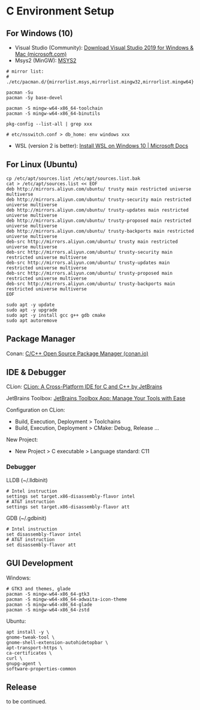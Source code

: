 # C Environment Setup

## For Windows (10)

-   Visual Studio (Community): [Download Visual Studio 2019 for Windows & Mac (microsoft.com)](https://visualstudio.microsoft.com/downloads/)
-   Msys2 (MinGW): [MSYS2](https://www.msys2.org/)

```shell
# mirror list:
# ./etc/pacman.d/{mirrorlist.msys,mirrorlist.mingw32,mirrorlist.mingw64}

pacman -Su
pacman -Sy base-devel

pacman -S mingw-w64-x86_64-toolchain
pacman -S mingw-w64-x86_64-binutils

pkg-config --list-all | grep xxx

# etc/nsswitch.conf > db_home: env windows xxx
```

-   WSL (version 2 is better): [Install WSL on Windows 10 | Microsoft Docs](https://docs.microsoft.com/en-us/windows/wsl/install-win10)

## For Linux (Ubuntu)

```shell
cp /etc/apt/sources.list /etc/apt/sources.list.bak 
cat > /etc/apt/sources.list << EOF
deb http://mirrors.aliyun.com/ubuntu/ trusty main restricted universe multiverse
deb http://mirrors.aliyun.com/ubuntu/ trusty-security main restricted universe multiverse
deb http://mirrors.aliyun.com/ubuntu/ trusty-updates main restricted universe multiverse
deb http://mirrors.aliyun.com/ubuntu/ trusty-proposed main restricted universe multiverse
deb http://mirrors.aliyun.com/ubuntu/ trusty-backports main restricted universe multiverse
deb-src http://mirrors.aliyun.com/ubuntu/ trusty main restricted universe multiverse
deb-src http://mirrors.aliyun.com/ubuntu/ trusty-security main restricted universe multiverse
deb-src http://mirrors.aliyun.com/ubuntu/ trusty-updates main restricted universe multiverse
deb-src http://mirrors.aliyun.com/ubuntu/ trusty-proposed main restricted universe multiverse
deb-src http://mirrors.aliyun.com/ubuntu/ trusty-backports main restricted universe multiverse
EOF

sudo apt -y update
sudo apt -y upgrade
sudo apt -y install gcc g++ gdb cmake
sudo apt autoremove
```

## Package Manager

Conan: [C/C++ Open Source Package Manager (conan.io)](https://conan.io/)

## IDE & Debugger

CLion: [CLion: A Cross-Platform IDE for C and C++ by JetBrains](https://www.jetbrains.com/clion/)

JetBrains Toolbox: [JetBrains Toolbox App: Manage Your Tools with Ease](https://www.jetbrains.com/toolbox-app/)

Configuration on CLion: 

-   Build, Execution, Deployment > Toolchains
-   Build, Execution, Deployment > CMake: Debug, Release ...

New Project:

-   New Project > C executable > Language standard: C11

### Debugger

LLDB (~/.lldbinit)

```shell
# Intel instruction 
settings set target.x86-disassembly-flavor intel
# AT&T instruction 
settings set target.x86-disassembly-flavor att
```

GDB (~/.gdbinit)

```shell
# Intel instruction 
set disassembly-flavor intel
# AT&T instruction 
set disassembly-flavor att
```

## GUI Development

Windows: 

```shell
# GTK3 and themes, glade
pacman -S mingw-w64-x86_64-gtk3
pacman -S mingw-w64-x86_64-adwaita-icon-theme
pacman -S mingw-w64-x86_64-glade
pacman -S mingw-w64-x86_64-zstd
```

Ubuntu: 

```shell
apt install -y \
gnome-tweak-tool \
gnome-shell-extension-autohidetopbar \
apt-transport-https \
ca-certificates \
curl \
gnupg-agent \
software-properties-common
```

## Release

to be continued.

